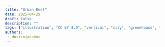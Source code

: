 ```yaml
---
title: "Urban Reef"
date: 2025-04-29
draft: false
description: ""
tags: ["illustration", "CC BY 4.0", "vertical", "city", "greenhouse", "winter", "robots", "water", "wind turbine", "people"]
authors:
 - dustinjacobus
---
```

